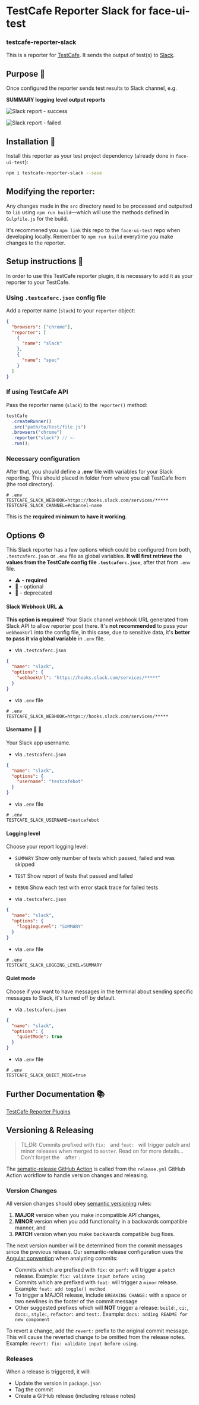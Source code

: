 # TestCafe Reporter Slack for face-ui-test

### testcafe-reporter-slack

This is a reporter for [TestCafe](http://devexpress.github.io/testcafe). It sends the output of test(s) to [Slack](https://slack.com/).

## Purpose :dart:

Once configured the reporter sends test results to Slack channel, e.g.

**SUMMARY logging level output reports**

![Slack report - success](assets/slack-report-success.png)

![Slack report - failed](assets/slack-report-failed.png)

## Installation :construction:

Install this reporter as your test project dependency (already done in `face-ui-test`):

```bash
npm i testcafe-reporter-slack --save
```

## Modifying the reporter:

Any changes made in the `src` directory need to be processed and outputted to `lib` using `npm run build`—which will use the methods defined in `Gulpfile.js` for the build.

It's recommened you `npm link` this repo to the `face-ui-test` repo when developing locally. Remember to `npm run build` everytime you make changes to the reporter.

## Setup instructions :wrench:

In order to use this TestCafe reporter plugin, it is necessary to add it as your reporter to your TestCafe.

### Using `.testcaferc.json` config file

Add a reporter name (`slack`) to your `reporter` object:

```json
{
  "browsers": ["chrome"],
  "reporter": [
    {
      "name": "slack"
    },
    {
      "name": "spec"
    }
  ]
}
```

### If using TestCafe API

Pass the reporter name (`slack`) to the `reporter()` method:

```js
testCafe
  .createRunner()
  .src("path/to/test/file.js")
  .browsers("chrome")
  .reporter("slack") // <-
  .run();
```

### Necessary configuration

After that, you should define a **.env** file with variables for your Slack reporting. This should placed in folder from where you call TestCafe from (the root directory).

```dotenv
# .env
TESTCAFE_SLACK_WEBHOOK=https://hooks.slack.com/services/*****
TESTCAFE_SLACK_CHANNEL=#channel-name
```

This is the **required minimum to have it working**.

## Options :gear:

This Slack reporter has a few options which could be configured from both, `.testcaferc.json` or `.env` file as global variables.
**It will first retrieve the values from the TestCafe config file `.testcaferc.json`**, after that from `.env` file.

- :warning: - **required**
- :balloon: - optional
- :link: - deprecated

#### Slack Webhook URL :warning:

**This option is required!** Your Slack channel webhook URL generated from Slack API to allow reporter post there.
It's **not recommended** to pass your `webhookUrl` into the config file, in this case, due to sensitive data, it's **better to pass it via global variable** in `.env` file.

- via `.testcaferc.json`

```json
{
  "name": "slack",
  "options": {
    "webhookUrl": "https://hooks.slack.com/services/*****"
  }
}
```

- via `.env` file

```dotenv
# .env
TESTCAFE_SLACK_WEBHOOK=https://hooks.slack.com/services/*****
```

#### Username :balloon: :link:

Your Slack app username.

- via `.testcaferc.json`

```json
{
  "name": "slack",
  "options": {
    "username": "testcafebot"
  }
}
```

- via `.env` file

```dotenv
# .env
TESTCAFE_SLACK_USERNAME=testcafebot
```

#### Logging level

Choose your report logging level: 
- `SUMMARY` Show only number of tests which passed, failed and was skipped
- `TEST` Show report of tests that passed and failed
- `DEBUG` Show each test with error stack trace for failed tests

- via `.testcaferc.json`

```json
{
  "name": "slack",
  "options": {
    "loggingLevel": "SUMMARY"
  }
}
```

- via `.env` file

```dotenv
# .env
TESTCAFE_SLACK_LOGGING_LEVEL=SUMMARY
```

#### Quiet mode

Choose if you want to have messages in the terminal about sending specific messages to Slack, it's turned off by default.

- via `.testcaferc.json`

```json
{
  "name": "slack",
  "options": {
    "quietMode": true
  }
}
```

- via `.env` file

```dotenv
# .env
TESTCAFE_SLACK_QUIET_MODE=true
```

## Further Documentation :books:

[TestCafe Reporter Plugins](https://devexpress.github.io/testcafe/documentation/extending-testcafe/reporter-plugin/)

## Versioning & Releasing

> TL;DR: Commits prefixed with `fix: ` and `feat: ` will trigger patch and minor releases when merged to `master`. Read on for more details...
Don't forget the ` ` after `:`

The [sematic-release GitHub Action](https://github.com/BrightspaceUI/actions/tree/master/semantic-release) is called from the `release.yml` GitHub Action workflow to handle version changes and releasing.

### Version Changes

All version changes should obey [semantic versioning](https://semver.org/) rules:
1. **MAJOR** version when you make incompatible API changes,
2. **MINOR** version when you add functionality in a backwards compatible manner, and
3. **PATCH** version when you make backwards compatible bug fixes.

The next version number will be determined from the commit messages since the previous release. Our semantic-release configuration uses the [Angular convention](https://github.com/conventional-changelog/conventional-changelog/tree/master/packages/conventional-changelog-angular) when analyzing commits:
* Commits which are prefixed with `fix:` or `perf:` will trigger a `patch` release. Example: `fix: validate input before using`
* Commits which are prefixed with `feat:` will trigger a `minor` release. Example: `feat: add toggle() method`
* To trigger a MAJOR release, include `BREAKING CHANGE:` with a space or two newlines in the footer of the commit message
* Other suggested prefixes which will **NOT** trigger a release: `build:`, `ci:`, `docs:`, `style:`, `refactor:` and `test:`. Example: `docs: adding README for new component`

To revert a change, add the `revert:` prefix to the original commit message. This will cause the reverted change to be omitted from the release notes. Example: `revert: fix: validate input before using`.

### Releases

When a release is triggered, it will:
* Update the version in `package.json`
* Tag the commit
* Create a GitHub release (including release notes)
